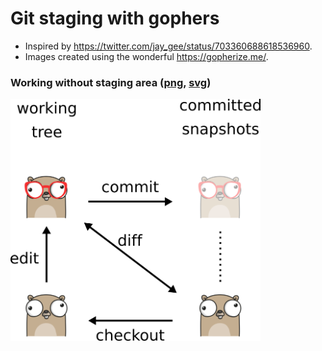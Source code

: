 

# Git staging with gophers

- Inspired by https://twitter.com/jay_gee/status/703360688618536960.
- Images created using the wonderful https://gopherize.me/.


### Working without staging area ([png](without-staging.png), [svg](without-staging.svg))

<img src="without-staging.png" width="400px">
